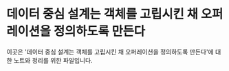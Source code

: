 ﻿# 데이터 중심 설계는 객체를 고립시킨 채 오퍼레이션을 정의하도록 만든다

이곳은 '데이터 중심 설계는 객체를 고립시킨 채 오퍼레이션을 정의하도록 만든다'에 대한 노트와 정리를 위한 파일입니다.
